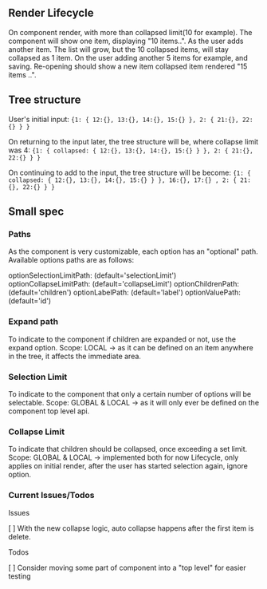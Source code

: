 ## Render Lifecycle

On component render, with more than collapsed limit(10 for example).
The component will show one item, displaying "10 items..".
As the user adds another item. The list will grow, but the 10 collapsed items,
will stay collapsed as 1 item. On the user adding another 5 items for example, 
and saving. Re-opening should show a new item collapsed item rendered "15 items ..".

## Tree structure

User's initial input:
`{1: { 12:{}, 13:{}, 14:{}, 15:{} }, 2: { 21:{}, 22:{} } }`

On returning to the input later, the tree structure will be, where collapse limit was 4:
`{1: { collapsed: { 12:{}, 13:{}, 14:{}, 15:{} } }, 2: { 21:{}, 22:{} } }`

On continuing to add to the input, the tree structure will be become:
`{1: { collapsed: { 12:{}, 13:{}, 14:{}, 15:{} } }, 16:{}, 17:{} , 2: { 21:{}, 22:{} } }`


## Small spec

### Paths

As the component is very customizable, each option has an "optional" path.
Available options paths are as follows:

optionSelectionLimitPath: (default='selectionLimit')
optionCollapseLimitPath: (default='collapseLimit')
optionChildrenPath: (default='children')
optionLabelPath: (default='label')
optionValuePath: (default='id')

### Expand path
To indicate to the component if children are expanded or not, use the expand option.
Scope: LOCAL -> as it can be defined on an item anywhere in the tree, it affects the immediate area.

### Selection Limit
To indicate to the component that only a certain number of options will be selectable.
Scope: GLOBAL & LOCAL -> as it will only ever be defined on the component top level api.

### Collapse Limit
To indicate that children should be collapsed, once exceeding a set limit.
Scope: GLOBAL & LOCAL -> implemented both for now
Lifecycle, only applies on initial render, after the user has started selection again, ignore option.

### Current Issues/Todos

Issues

[ ] With the new collapse logic, auto collapse happens after the first item is delete.

Todos

[ ] Consider moving some part of component into a "top level" for easier testing
